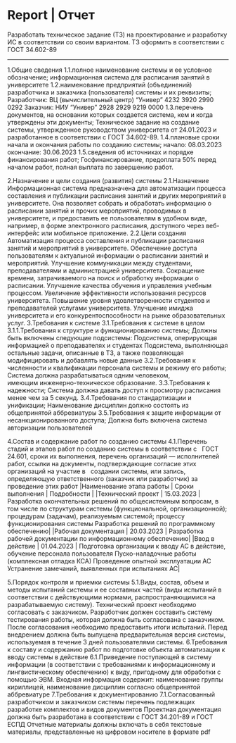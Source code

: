 # Report | Отчет

Разработать техническое задание (ТЗ) на проектирование и разработку ИС в соответствии со своим вариантом.
ТЗ оформить в соответствии с ГОСТ 34.602-89

-----

1.Общие сведения
1.1.полное наименование системы и ее условное   обозначение;
  информационная система для расписания занятий в университете
1.2.наименование предприятий (объединений) разработчика и заказчика (пользователя) системы и их реквизиты; 
Разработчик: ВЦ (вычислительный центр) “Универ” 4232 3920 2990 0292
Заказчик: НИУ “Универ” 2928 2929 9219 0000
1.3.перечень документов, на основании которых создается система, кем и когда утверждены эти документы;
 Техническое задание на создание системы, утвержденное руководством университета от 24.01.2023 и разработанное в соответствии с ГОСТ 34.602-89.
1.4.плановые сроки начала и окончания работы по созданию системы;
начало: 08.03.2023
окончание: 30.06.2023
1.5.сведения об источниках и порядке финансирования работ;
Госфинансирование, предоплата 50% перед началом работ, полная выплата по завершению работ.

2.Назначение и цели создания (развития) системы
2.1.Назначение
Информационная система предназначена для автоматизации процесса составления и публикации расписания занятий и других мероприятий в университете. Она позволяет собрать и обработать информацию о расписании занятий и прочих мероприятий, проводимых в университете, и предоставить ее пользователям в удобном виде, например, в форме электронного расписания, доступного через веб-интерфейс или мобильное приложение.
2.2.Цели создания
Автоматизация процесса составления и публикации расписания занятий и мероприятий в университете.
Обеспечение доступа пользователям к актуальной информации о расписании занятий и мероприятий.
Улучшение коммуникации между студентами, преподавателями и администрацией университета.
Сокращение времени, затрачиваемого на поиск и обработку информации о расписании.
Улучшение качества обучения и управления учебным процессом.
Увеличение эффективности использования ресурсов университета.
Повышение уровня удовлетворенности студентов и преподавателей услугами университета.
Улучшение имиджа университета и его конкурентоспособности на рынке образовательных услуг.
3.Требования к системе
3.1.Требования к системе в целом
3.1.1.Требования к структуре и функционированию системы;
Должны быть включены следующие подсистемы:
Подсистема, оперирующая информацией о преподавателях и студентах
Подсистема, выполняющая остальные задачи, описанные в ТЗ, а также позволяющая модифицировать и добавлять новые данные
3.2.Требования к численности и квалификации персонала системы и режиму его работы;
Система должна разрабатываться одним человеком, имеющим инженерно-техническое образование.
3.3.Требования к надежности;
Система должна давать доступ к просмотру расписания менее чем за 5 секунд.
3.4.Требования по стандартизации и унификации;
 Наименование дисциплин должно состоять из общепринятой аббревиатуры
3.5.Требования к защите информации от несанкционированного доступа;
 Должна быть включена система авторизации пользователей

4.Состав и содержание работ по созданию системы
4.1.Перечень стадий и этапов работ по созданию системы в соответствии с   ГОСТ 24.601, сроки их выполнения, перечень организаций — исполнителей работ, ссылки на документы, подтверждающие согласие этих организаций на участие в   создании системы, или запись, определяющую ответственного (заказчик или разработчик) за проведение этих работ
|Наименование этапа работы |	Сроки выполнения	| Подробности |
|Технический проект	| 15.03.2023 | 	Разработка окончательных решений по общесистемным вопросам, в том числе по структурам системы (функциональной, организационной); процедурам (задачам), реализуемым системой; процессу функционирования системы Разработка решений по программному обеспечению|
|Рабочая документация	| 20.03.2023 |  Разработка рабочей документации по информационному обеспечению|
|Ввод в действие	| 01.04.2023 |  Подготовка организации к вводу АС в действие, обучение персонала пользователя
Пуско-наладочные работы (комплексная отладка КСА)
Проведение опытной эксплуатации АС
Устранение замечаний, выявленных при испытаниях АС|

5.Порядок контроля и приемки системы
5.1.Виды, состав, объем и методы испытаний системы и ее составных частей (виды испытаний в соответствии с действующими нормами, распространяющимися на разрабатываемую систему).
Технический проект необходимо согласовать с заказчиком.
Разработчик должен составить систему тестирования работы, которая должна быть согласована с заказчиком.
После согласования необходимо предоставить итоги испытаний.
Перед внедрением должна быть выпущена предварительная версия системы, используемая в течение 3 дней пользователями системы.
6.Требования к составу и содержанию работ по подготовке объекта автоматизации к вводу системы в действие
6.1.Приведение поступающей в систему информации (в соответствии с требованиями к информационному и лингвистическому обеспечению) к виду, пригодному для обработки с помощью ЭВМ.
Входная информация содержит: наименование группы кириллицей, наименование дисциплин согласно общепринятой аббревиатуре
7.Требования к документированию
7.1.Согласованный разработчиком и заказчиком системы перечень подлежащих разработке комплектов и видов документов
Проектная документация должна быть разработана в соответствии с ГОСТ 34.201-89 и ГОСТ ЕСПД
Отчетные материалы должны включать в себя текстовые материалы, представленные на цифровом носителе в формате pdf 
